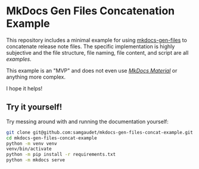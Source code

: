# MkDocs Gen Files Concatenation Example

This repository includes a minimal example for using [mkdocs-gen-files](https://oprypin.github.io/mkdocs-gen-files/) to concatenate release note files.
The specific implementation is highly subjective and the file structure, file naming, file content, and script are all _examples_.

This example is an "MVP" and does not even use [_MkDocs Material_](https://squidfunk.github.io/mkdocs-material/) or anything more complex.

I hope it helps!

## Try it yourself!

Try messing around with and running the documentation yourself:

```bash
git clone git@github.com:samgaudet/mkdocs-gen-files-concat-example.git
cd mkdocs-gen-files-concat-example
python -m venv venv
venv/bin/activate
python -m pip install -r requirements.txt
python -m mkdocs serve
```

